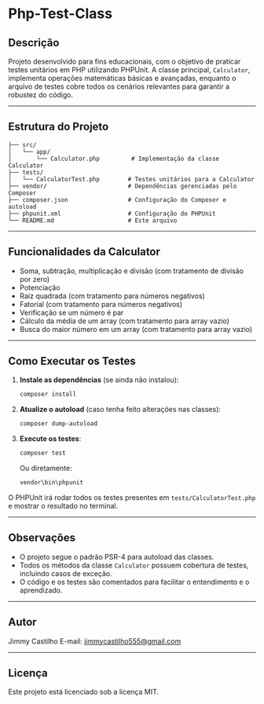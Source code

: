 # Php-Test-Class

## Descrição

Projeto desenvolvido para fins educacionais, com o objetivo de praticar testes unitários em PHP utilizando PHPUnit. A classe principal, `Calculator`, implementa operações matemáticas básicas e avançadas, enquanto o arquivo de testes cobre todos os cenários relevantes para garantir a robustez do código.

---

## Estrutura do Projeto

```
├── src/
│   └── app/
│       └── Calculator.php         # Implementação da classe Calculator
├── tests/
│   └── CalculatorTest.php        # Testes unitários para a Calculator
├── vendor/                       # Dependências gerenciadas pelo Composer
├── composer.json                 # Configuração do Composer e autoload
├── phpunit.xml                   # Configuração do PHPUnit
└── README.md                     # Este arquivo
```

---

## Funcionalidades da Calculator

- Soma, subtração, multiplicação e divisão (com tratamento de divisão por zero)
- Potenciação
- Raiz quadrada (com tratamento para números negativos)
- Fatorial (com tratamento para números negativos)
- Verificação se um número é par
- Cálculo da média de um array (com tratamento para array vazio)
- Busca do maior número em um array (com tratamento para array vazio)

---

## Como Executar os Testes

1. **Instale as dependências** (se ainda não instalou):
	```bash
	composer install
	```

2. **Atualize o autoload** (caso tenha feito alterações nas classes):
	```bash
	composer dump-autoload
	```

3. **Execute os testes**:
	```bash
	composer test
	```
	Ou diretamente:
	```bash
	vendor\bin\phpunit
	```

O PHPUnit irá rodar todos os testes presentes em `tests/CalculatorTest.php` e mostrar o resultado no terminal.

---

## Observações

- O projeto segue o padrão PSR-4 para autoload das classes.
- Todos os métodos da classe `Calculator` possuem cobertura de testes, incluindo casos de exceção.
- O código e os testes são comentados para facilitar o entendimento e o aprendizado.

---

## Autor

Jimmy Castilho
E-mail: jimmycastilho555@gmail.com

---

## Licença

Este projeto está licenciado sob a licença MIT.

